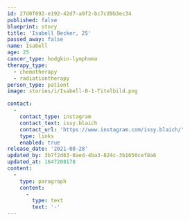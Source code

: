 ```yaml
---
id: 27d0f692-e192-42d7-a9f2-bc7cd9b3ec34
published: false
blueprint: story
title: 'Isabell Becker, 25'
passed_away: false
name: Isabell
age: 25
cancer_type: hodgkin-lymphoma
therapy_type:
  - chemotherapy
  - radiationtherapy
person_type: patient
image: stories/i/Isabell-B-1-Titelbild.png

contact:
  -
    contact_type: instagram
    contact_text: issy.blaich
    contact_url: 'https://www.instagram.com/issy.blaich/'
    type: links
    enabled: true
release_date: '2021-08-28'
updated_by: 3b7f2d63-0aed-4ba3-824c-3b1650cef8a6
updated_at: 1647208178
content:
  -
    type: paragraph
    content:
      -
        type: text
        text: '-'
---
```

